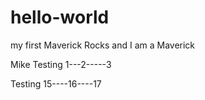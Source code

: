 # hello-world
my first
Maverick Rocks and I am a Maverick


Mike Testing 1---2-----3


Testing 15----16----17

